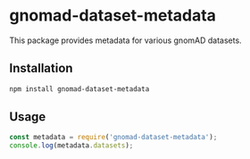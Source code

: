 # gnomad-dataset-metadata
This package provides metadata for various gnomAD datasets.

## Installation
```bash
npm install gnomad-dataset-metadata
```

## Usage
```javascript
const metadata = require('gnomad-dataset-metadata');
console.log(metadata.datasets);
```
